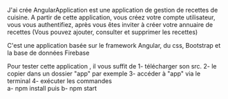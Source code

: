 J'ai crée AngularApplication est une application de gestion de recettes de cuisine.
A partir de cette application, vous créez votre compte utilisateur, vous vous authentifiez, après vous êtes inviter à créer votre annuaire de recettes (Vous pouvez ajouter, consulter et supprimer les recettes)

C'est une application basée sur le framework Angular, du css, Bootstrap et la base de données Firebase

Pour tester cette application , il vous suffit de 
1- télécharger son src.
2- le copier dans un dossier "app" par exemple
3- accéder à "app" via le terminal
4- exécuter les commandes  
    a- npm install
    puis
    b- npm start


